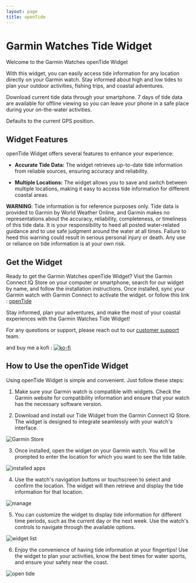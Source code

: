 ```yaml
---
layout: page
title: openTide
---
```


# Garmin Watches Tide Widget

Welcome to the Garmin Watches openTide Widget

With this widget, you can easily access tide information for any location directly on your Garmin watch. Stay informed about high and low tides to plan your outdoor activities, fishing trips, and coastal adventures.

Download current tide data through your smartphone. 7 days of tide data are available for offline viewing so you can leave your phone in a safe place during your on-the-water activities.

Defaults to the current GPS position. 

## Widget Features

openTide Widget offers several features to enhance your experience:

- **Accurate Tide Data:** The widget retrieves up-to-date tide information from reliable sources, ensuring accuracy and reliability.

- **Multiple Locations:** The widget allows you to save and switch between multiple locations, making it easy to access tide information for different coastal areas.


**WARNING**: Tide information is for reference purposes only. Tide data is provided to Garmin by World Weather Online, and Garmin makes no representations about the accuracy, reliability, completeness, or timeliness of this tide data. It is your responsibility to heed all posted water-related guidance and to use safe judgment around the water at all times. Failure to heed this warning could result in serious personal injury or death. Any use or reliance on tide information is at your own risk.

## Get the Widget

Ready to get the Garmin Watches openTide Widget? Visit the Garmin Connect IQ Store on your computer or smartphone, search for our widget by name, and follow the installation instructions. Once installed, sync your Garmin watch with Garmin Connect to activate the widget.
or follow this link : [openTide](https://apps.garmin.com/en-US/apps/3d3120d7-1629-4f27-b39c-6e8377d22bc3)

Stay informed, plan your adventures, and make the most of your coastal experiences with the Garmin Watches Tide Widget!

For any questions or support, please reach out to our [customer support](/contact) team.

and buy me a kofi : [![ko-fi](https://ko-fi.com/img/githubbutton_sm.svg)](https://ko-fi.com/U7U5L8F29)

## How to Use the openTide Widget

Using openTide Widget is simple and convenient. Just follow these steps:

1. Make sure your Garmin watch is compatible with widgets. Check the Garmin website for compatibility information and ensure that your watch has the necessary software version.

2. Download and install our Tide Widget from the Garmin Connect IQ Store. The widget is designed to integrate seamlessly with your watch's interface.


![Garmin Store](/images/appStore.png)

3. Once installed, open the widget on your Garmin watch. You will be prompted to enter the location for which you want to see the tide table.

![installed apps](/images/installedApps.png)

4. Use the watch's navigation buttons or touchscreen to select and confirm the location. The widget will then retrieve and display the tide information for that location.

![manage](/images/manageWatche.png)

5. You can customize the widget to display tide information for different time periods, such as the current day or the next week. Use the watch's controls to navigate through the available options.

![widget list](/images/widgetList.png)

6. Enjoy the convenience of having tide information at your fingertips! Use the widget to plan your activities, know the best times for water sports, and ensure your safety near the coast.

![open tide](/images/openTide_widget.png)



